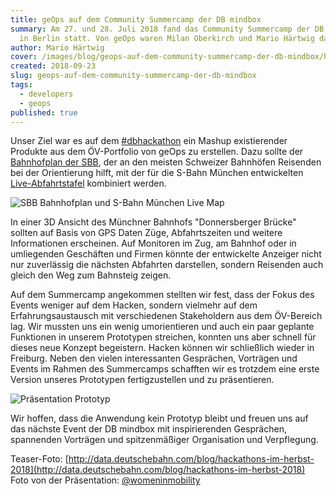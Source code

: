 ```yaml
---
title: geOps auf dem Community Summercamp der DB mindbox
summary: Am 27. und 28. Juli 2018 fand das Community Summercamp der DB mindbox
  in Berlin statt. Von geOps waren Milan Oberkirch und Mario Härtwig dabei.
author: Mario Härtwig
cover: /images/blog/geops-auf-dem-community-summercamp-der-db-mindbox/hackathon.png
created: 2018-09-23
slug: geops-auf-dem-community-summercamp-der-db-mindbox
tags:
  - developers
  - geops
published: true
---
```


Unser Ziel war es auf dem [#dbhackathon](https://dbmindbox.com/de/db-opendata-hackathons/hackathons/summercamp-2018/) ein Mashup existierender Produkte aus dem ÖV-Portfolio von geOps zu erstellen. Dazu sollte der [Bahnhofplan der SBB](/lösungen/bahnhofpläne), der an den meisten Schweizer Bahnhöfen Reisenden bei der Orientierung hilft, mit der für die S-Bahn München entwickelten [Live-Abfahrtstafel](/sbahnm-live) kombiniert werden.

![SBB Bahnhofplan und S-Bahn München Live Map](/images/blog/geops-auf-dem-community-summercamp-der-db-mindbox/iabp_tralis.png)

In einer 3D Ansicht des Münchner Bahnhofs "Donnersberger Brücke" sollten auf Basis von GPS Daten Züge, Abfahrtszeiten und weitere Informationen erscheinen. Auf Monitoren im Zug, am Bahnhof oder in umliegenden Geschäften und Firmen könnte der entwickelte Anzeiger nicht nur zuverlässig die nächsten Abfahrten darstellen, sondern Reisenden auch gleich den Weg zum Bahnsteig zeigen.

Auf dem Summercamp angekommen stellten wir fest, dass der Fokus des Events weniger auf dem Hacken, sondern vielmehr auf dem Erfahrungsaustausch mit verschiedenen Stakeholdern aus dem ÖV-Bereich lag. Wir mussten uns ein wenig umorientieren und auch ein paar geplante Funktionen in unserem Prototypen streichen, konnten uns aber schnell für dieses neue Konzept begeistern. Hacken können wir schließlich wieder in Freiburg. Neben den vielen interessanten Gesprächen, Vorträgen und Events im Rahmen des Summercamps schafften wir es trotzdem eine erste Version unseres Prototypen fertigzustellen und zu präsentieren.

![Präsentation Prototyp](/images/blog/geops-auf-dem-community-summercamp-der-db-mindbox/mario_db_hackathon_2018_0_0.jpg)

Wir hoffen, dass die Anwendung kein Prototyp bleibt und freuen uns auf das nächste Event der DB mindbox mit inspirierenden Gesprächen, spannenden Vorträgen und spitzenmäßiger Organisation und Verpflegung.

Teaser-Foto: [http://data.deutschebahn.com/blog/hackathons-im-herbst-2018](http://data.deutschebahn.com/blog/hackathons-im-herbst-2018)  
Foto von der Präsentation: [@womeninmobility](https://twitter.com/womeninmobility/status/1023211444077309953)
